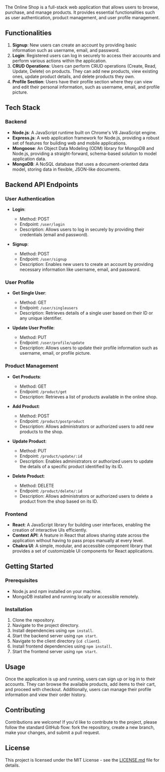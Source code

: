 
The Online Shop is a full-stack web application that allows users to browse, purchase, and manage products. It provides essential functionalities such as user authentication, product management, and user profile management.

## Functionalities

1. **Signup**: New users can create an account by providing basic information such as username, email, and password.
2. **Login**: Registered users can log in securely to access their accounts and perform various actions within the application.
3. **CRUD Operations**: Users can perform CRUD operations (Create, Read, Update, Delete) on products. They can add new products, view existing ones, update product details, and delete products they own.
4. **Profile Section**: Users have their profile section where they can view and edit their personal information, such as username, email, and profile picture.

## Tech Stack

### Backend

- **Node.js**: A JavaScript runtime built on Chrome's V8 JavaScript engine.
- **Express.js**: A web application framework for Node.js, providing a robust set of features for building web and mobile applications.
- **Mongoose**: An Object Data Modeling (ODM) library for MongoDB and Node.js, providing a straight-forward, schema-based solution to model application data.
- **MongoDB**: A NoSQL database that uses a document-oriented data model, storing data in flexible, JSON-like documents.

## Backend API Endpoints

### User Authentication

- **Login**:
  - Method: POST
  - Endpoint: `/user/login`
  - Description: Allows users to log in securely by providing their credentials (email and password).

- **Signup**:
  - Method: POST
  - Endpoint: `/user/signup`
  - Description: Enables new users to create an account by providing necessary information like username, email, and password.

### User Profile

- **Get Single User**:
  - Method: GET
  - Endpoint: `/user/singleusers`
  - Description: Retrieves details of a single user based on their ID or any unique identifier.

- **Update User Profile**:
  - Method: PUT
  - Endpoint: `/user/profile/update`
  - Description: Allows users to update their profile information such as username, email, or profile picture.

### Product Management

- **Get Products**:
  - Method: GET
  - Endpoint: `/product/get`
  - Description: Retrieves a list of products available in the online shop.

- **Add Product**:
  - Method: POST
  - Endpoint: `/product/postproduct`
  - Description: Allows administrators or authorized users to add new products to the shop.
 
- **Update Product**:
  - Method: PUT
  - Endpoint: `/product/update/:id`
  - Description: Enables administrators or authorized users to update the details of a specific product identified by its ID.

- **Delete Product**:
  - Method: DELETE
  - Endpoint: `/product/delete/:id`
  - Description: Allows administrators or authorized users to delete a product from the shop based on its ID.
    

  
### Frontend

- **React**: A JavaScript library for building user interfaces, enabling the creation of interactive UIs efficiently.
- **Context API**: A feature in React that allows sharing state across the application without having to pass props manually at every level.
- **Chakra UI**: A simple, modular, and accessible component library that provides a set of customizable UI components for React applications.

## Getting Started

### Prerequisites

- Node.js and npm installed on your machine.
- MongoDB installed and running locally or accessible remotely.

### Installation

1. Clone the repository.
2. Navigate to the project directory.
3. Install dependencies using `npm install`.
4. Start the backend server using `npm start`.
5. Navigate to the client directory (`cd client`).
6. Install frontend dependencies using `npm install`.
7. Start the frontend server using `npm start`.

## Usage

Once the application is up and running, users can sign up or log in to their accounts. They can browse the available products, add items to their cart, and proceed with checkout. Additionally, users can manage their profile information and view their order history.

## Contributing

Contributions are welcome! If you'd like to contribute to the project, please follow the standard GitHub flow: fork the repository, create a new branch, make your changes, and submit a pull request.


## License

This project is licensed under the MIT License - see the [LICENSE.md](LICENSE.md) file for details.


